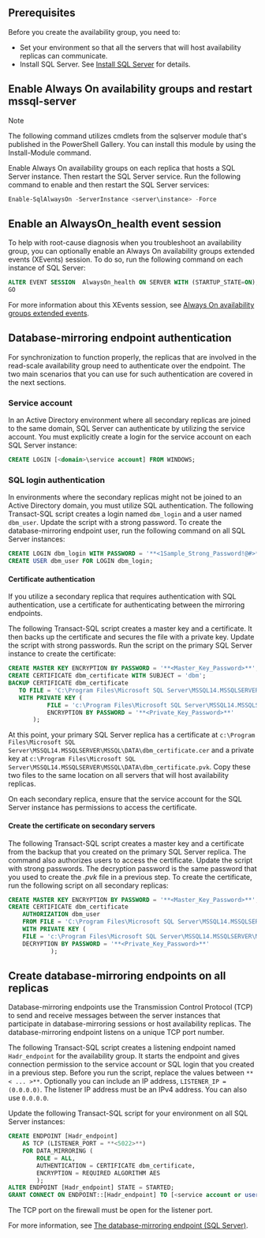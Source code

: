 ## Prerequisites

Before you create the availability group, you need to:

- Set your environment so that all the servers that will host availability replicas can communicate.
- Install SQL Server. See [Install SQL Server](../database-engine/install-windows/install-sql-server.md) for details.

## Enable Always On availability groups and restart mssql-server

>[!NOTE]
>The following command utilizes cmdlets from the sqlserver module that's published in the PowerShell Gallery. You can install this module by using the Install-Module command.

Enable Always On availability groups on each replica that hosts a SQL Server instance. Then restart the SQL Server service. Run the following command to enable and then restart the SQL Server services:

```powershell
Enable-SqlAlwaysOn -ServerInstance <server\instance> -Force
```

## Enable an AlwaysOn_health event session

 To help with root-cause diagnosis when you troubleshoot an availability group, you can optionally enable an Always On availability groups extended events (XEvents) session. To do so, run the following command on each instance of SQL Server:

```sql
ALTER EVENT SESSION  AlwaysOn_health ON SERVER WITH (STARTUP_STATE=ON);
GO
```

For more information about this XEvents session, see [Always On availability groups extended events](../database-engine/availability-groups/windows/always-on-extended-events.md).

## Database-mirroring endpoint authentication

For synchronization to function properly, the replicas that are involved in the read-scale availability group need to authenticate over the endpoint. The two main scenarios that you can use for such authentication are covered in the next sections.

### Service account

In an Active Directory environment where all secondary replicas are joined to the same domain, SQL Server can authenticate by utilizing the service account. You must explicitly create a login for the service account on each SQL Server instance:

```sql
CREATE LOGIN [<domain>\service account] FROM WINDOWS;
```

### SQL login authentication

In environments where the secondary replicas might not be joined to an Active Directory domain, you must utilize SQL authentication. The following Transact-SQL script creates a login named `dbm_login` and a user named `dbm_user`. Update the script with a strong password. To create the database-mirroring endpoint user, run the following command on all SQL Server instances:

```sql
CREATE LOGIN dbm_login WITH PASSWORD = '**<1Sample_Strong_Password!@#>**';
CREATE USER dbm_user FOR LOGIN dbm_login;
```

#### Certificate authentication

If you utilize a secondary replica that requires authentication with SQL authentication, use a certificate for authenticating between the mirroring endpoints.

The following Transact-SQL script creates a master key and a certificate. It then backs up the certificate and secures the file with a private key. Update the script with strong passwords. Run the script on the primary SQL Server instance to create the certificate:

```sql
CREATE MASTER KEY ENCRYPTION BY PASSWORD = '**<Master_Key_Password>**';
CREATE CERTIFICATE dbm_certificate WITH SUBJECT = 'dbm';
BACKUP CERTIFICATE dbm_certificate
   TO FILE = 'C:\Program Files\Microsoft SQL Server\MSSQL14.MSSQLSERVER\MSSQL\DATA\dbm_certificate.cer'
   WITH PRIVATE KEY (
           FILE = 'c:\Program Files\Microsoft SQL Server\MSSQL14.MSSQLSERVER\MSSQL\DATA\dbm_certificate.pvk',
           ENCRYPTION BY PASSWORD = '**<Private_Key_Password>**'
       );
```

At this point, your primary SQL Server replica has a certificate at `c:\Program Files\Microsoft SQL Server\MSSQL14.MSSQLSERVER\MSSQL\DATA\dbm_certificate.cer` and a private key at `c:\Program Files\Microsoft SQL Server\MSSQL14.MSSQLSERVER\MSSQL\DATA\dbm_certificate.pvk`. Copy these two files to the same location on all servers that will host availability replicas.

On each secondary replica, ensure that the service account for the SQL Server instance has permissions to access the certificate.

#### Create the certificate on secondary servers

The following Transact-SQL script creates a master key and a certificate from the backup that you created on the primary SQL Server replica. The command also authorizes users to access the certificate. Update the script with strong passwords. The decryption password is the same password that you used to create the *.pvk* file in a previous step. To create the certificate, run the following script on all secondary replicas:

```sql
CREATE MASTER KEY ENCRYPTION BY PASSWORD = '**<Master_Key_Password>**';
CREATE CERTIFICATE dbm_certificate
    AUTHORIZATION dbm_user
    FROM FILE = 'C:\Program Files\Microsoft SQL Server\MSSQL14.MSSQLSERVER\MSSQL\DATA\dbm_certificate.cer'
    WITH PRIVATE KEY (
    FILE = 'c:\Program Files\Microsoft SQL Server\MSSQL14.MSSQLSERVER\MSSQL\DATA\dbm_certificate.pvk',
    DECRYPTION BY PASSWORD = '**<Private_Key_Password>**'
            );
```

## Create database-mirroring endpoints on all replicas

Database-mirroring endpoints use the Transmission Control Protocol (TCP) to send and receive messages between the server instances that participate in database-mirroring sessions or host availability replicas. The database-mirroring endpoint listens on a unique TCP port number.

The following Transact-SQL script creates a listening endpoint named `Hadr_endpoint` for the availability group. It starts the endpoint and gives connection permission to the service account or SQL login that you created in a previous step. Before you run the script, replace the values between `**< ... >**`. Optionally you can include an IP address, `LISTENER_IP = (0.0.0.0)`. The listener IP address must be an IPv4 address. You can also use `0.0.0.0`.

Update the following Transact-SQL script for your environment on all SQL Server instances:

```SQL
CREATE ENDPOINT [Hadr_endpoint]
    AS TCP (LISTENER_PORT = **<5022>**)
    FOR DATA_MIRRORING (
	    ROLE = ALL,
	    AUTHENTICATION = CERTIFICATE dbm_certificate,
		ENCRYPTION = REQUIRED ALGORITHM AES
		);
ALTER ENDPOINT [Hadr_endpoint] STATE = STARTED;
GRANT CONNECT ON ENDPOINT::[Hadr_endpoint] TO [<service account or user>];
```

The TCP port on the firewall must be open for the listener port.

For more information, see [The database-mirroring endpoint (SQL Server)](../database-engine/database-mirroring/the-database-mirroring-endpoint-sql-server.md?view=sql-server-2017).